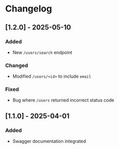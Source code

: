 # Changelog

## [1.2.0] - 2025-05-10
### Added
- New `/users/search` endpoint

### Changed
- Modified `/users/<id>` to include `email`

### Fixed
- Bug where `/users` returned incorrect status code

## [1.1.0] - 2025-04-01
### Added
- Swagger documentation integrated
